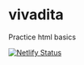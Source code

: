 # vivadita
Practice html basics

[![Netlify Status](https://api.netlify.com/api/v1/badges/7c87fb3d-e2ba-499a-b666-4b1c6b972aac/deploy-status)](https://app.netlify.com/sites/vivadita/deploys)
